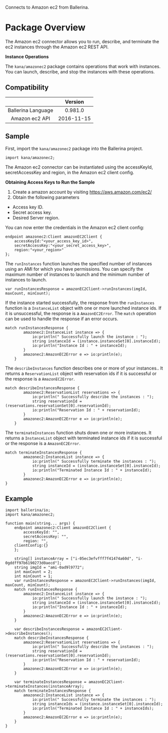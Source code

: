 Connects to Amazon ec2 from Ballerina. 

# Package Overview

The Amazon ec2 connector allows you to run, describe, and terminate the ec2 instances through the Amazon ec2 REST API.

**Instance Operations**

The `kana/amazonec2` package contains operations that work with instances. You can launch, describe, and stop the 
instances with these operations.

## Compatibility
|                    |    Version     |  
|:------------------:|:--------------:|
| Ballerina Language |   0.981.0      |
| Amazon ec2 API     |   2016-11-15   |

## Sample

First, import the `kana/amazonec2` package into the Ballerina project.

```ballerina
import kana/amazonec2;
```
The Amazon ec2 connector can be instantiated using the accessKeyId, secretAccessKey and region, 
in the Amazon ec2 client config.

**Obtaining Access Keys to Run the Sample**

 1. Create a amazon account by visiting <https://aws.amazon.com/ec2/>
 2. Obtain the following parameters
   * Access key ID.
   * Secret access key.
   * Desired Server region.

You can now enter the credentials in the Amazon ec2 client config:
```ballerina
endpoint amazonec2:Client amazonEC2Client {
    accessKeyId:"<your_access_key_id>",
    secretAccessKey:"<your_secret_access_key>",
    region:"<your_region>"
};
```
The `runInstances` function launches the specified number of instances using an AMI for which you have permissions.
You can specify the maximum number of instances to launch and the minimum number of instances to launch.

   `var runInstancesResponse = amazonEC2Client->runInstances(imgId, maxCount, minCount);`
   
If the instance started successfully, the response from the `runInstances` function is a `InstanceList` object with 
one or more launched instance ids. If it is unsuccessful, the response is a `AmazonEC2Error`. 
The `match` operation can be used to handle the response if an error occurs.

```ballerina
match runInstancesResponse {
        amazonec2:InstanceList instance => {
            io:println(" Successfully launch the instance : ");
            string instanceId = (instance.instanceSet[0].instanceId);
            io:println("Instance Id : " + instanceId);
        }
        amazonec2:AmazonEC2Error e => io:println(e);
    }
```

The `describeInstances` function describes one or more of your instances.. It returns a `ReservationList` object 
with reservation ids if it is successful or the response is a `AmazonEC2Error`. 

```ballerina
match describeInstancesResponse {
        amazonec2:ReservationList reservations => {
            io:println(" Successfully describe the instances : ");
            string reservationId = (reservations.reservationSet[0].reservationId);
            io:println("Reservation Id : " + reservationId);
        }
        amazonec2:AmazonEC2Error e => io:println(e);
    }
```
The `terminateInstances` function shuts down one or more instances. It returns a `InstanceList` object 
with terminated instance ids if it is successful or the response is a `AmazonEC2Error`. 

```ballerina
match terminateInstancesResponse {
        amazonec2:InstanceList instance => {
            io:println(" Successfully terminate the instances : ");
            string instanceId = (instance.instanceSet[0].instanceId);
            io:println("Terminated Instance Id : " + instanceId);
        }
        amazonec2:AmazonEC2Error e => io:println(e);
}
```

## Example
```ballerina
import ballerina/io;
import kana/amazonec2;

function main(string... args) {
    endpoint amazonec2:Client amazonEC2Client {
        accessKeyId: "",
        secretAccessKey: "",
        region: "",
   	clientConfig:{}
    };

    string[] instanceArray = ["i-05ec3efvfff7f41474a60d", "i-0gddff97b6190273d0aecd"];
    string imgId = "ami-0ad9l9772";
    int maxCount = 2;
    int minCount = 1;
    var runInstancesResponse = amazonEC2Client->runInstances(imgId, maxCount, minCount);
    match runInstancesResponse {
        amazonec2:InstanceList instance => {
            io:println(" Successfully launch the instance : ");
            string instanceId = (instance.instanceSet[0].instanceId);
            io:println("Instance Id : " + instanceId);
        }
        amazonec2:AmazonEC2Error e => io:println(e);
    }

    var describeInstancesResponse = amazonEC2Client->describeInstances();
    match describeInstancesResponse {
        amazonec2:ReservationList reservations => {
            io:println(" Successfully describe the instances : ");
            string reservationId = (reservations.reservationSet[0].reservationId);
            io:println("Reservation Id : " + reservationId);
        }
        amazonec2:AmazonEC2Error e => io:println(e);
    }

    var terminateInstancesResponse = amazonEC2Client->terminateInstances(instanceArray);
    match terminateInstancesResponse {
        amazonec2:InstanceList instance => {
            io:println(" Successfully terminate the instances : ");
            string instanceIds = (instance.instanceSet[0].instanceId);
            io:println("Terminated Instance Id : " + instanceIds);
        }
        amazonec2:AmazonEC2Error e => io:println(e);
    }
}
```
